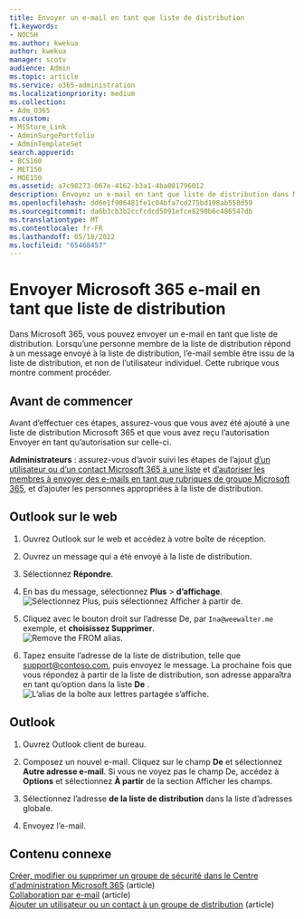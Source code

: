 ```yaml
---
title: Envoyer un e-mail en tant que liste de distribution
f1.keywords:
- NOCSH
ms.author: kwekua
author: kwekua
manager: scotv
audience: Admin
ms.topic: article
ms.service: o365-administration
ms.localizationpriority: medium
ms.collection:
- Adm_O365
ms.custom:
- MSStore_Link
- AdminSurgePortfolio
- AdminTemplateSet
search.appverid:
- BCS160
- MET150
- MOE150
ms.assetid: a7c98273-067e-4162-b3a1-4ba081796012
description: Envoyez un e-mail en tant que liste de distribution dans Microsoft 365 de sorte que lorsqu’un membre répond à un message, il semble qu’il provienne de la liste de distribution.
ms.openlocfilehash: dd6e1f906481fe1c04bfa7cd275bd108ab558d59
ms.sourcegitcommit: da6b3cb3b2ccfcdcd5091efce8290b6c486547db
ms.translationtype: MT
ms.contentlocale: fr-FR
ms.lasthandoff: 05/18/2022
ms.locfileid: "65468457"
---
```

# <a name="send-microsoft-365-email-as-a-distribution-list"></a>Envoyer Microsoft 365 e-mail en tant que liste de distribution

Dans Microsoft 365, vous pouvez envoyer un e-mail en tant que liste de distribution. Lorsqu’une personne membre de la liste de distribution répond à un message envoyé à la liste de distribution, l’e-mail semble être issu de la liste de distribution, et non de l’utilisateur individuel. Cette rubrique vous montre comment procéder.
  
## <a name="before-you-begin"></a>Avant de commencer

Avant d’effectuer ces étapes, assurez-vous que vous avez été ajouté à une liste de distribution Microsoft 365 et que vous avez reçu l’autorisation Envoyer en tant qu’autorisation sur celle-ci.
  
 **Administrateurs** : assurez-vous d’avoir suivi les étapes de l’ajout [d’un utilisateur ou d’un contact Microsoft 365 à une liste](../email/add-user-or-contact-to-distribution-list.md) et [d’autoriser les membres à envoyer des e-mails en tant que rubriques de groupe Microsoft 365](../../solutions/allow-members-to-send-as-or-send-on-behalf-of-group.md#allow-members-to-send-email-as-a-group), et d’ajouter les personnes appropriées à la liste de distribution.
  
## <a name="outlook-on-the-web"></a>Outlook sur le web

1. Ouvrez Outlook sur le web et accédez à votre boîte de réception. 
    
2. Ouvrez un message qui a été envoyé à la liste de distribution. 
    
3. Sélectionnez **Répondre**. 
    
4. En bas du message, sélectionnez **Plus** \> **d’affichage**.<br/> ![Sélectionnez Plus, puis sélectionnez Afficher à partir de.](../../media/534f13b7-9f15-48ea-8835-ea2ed1863ece.png)
  
5. Cliquez avec le bouton droit sur l’adresse De, par `Ina@weewalter.me` exemple, et **choisissez Supprimer**.<br/> ![Remove the FROM alias.](../../media/9b8d8e8f-dc46-499c-89bd-0a480603bf1f.png)
  
6. Tapez ensuite l’adresse de la liste de distribution, telle que support@contoso.com, puis envoyez le message. La prochaine fois que vous répondez à partir de la liste de distribution, son adresse apparaîtra en tant qu’option dans la liste **De** .<br/>![L’alias de la boîte aux lettres partagée s’affiche.](../../media/f7632a9a-9cab-446c-9e37-23ef50c5b975.png)

## <a name="outlook"></a>Outlook

1. Ouvrez Outlook client de bureau.

2. Composez un nouvel e-mail. Cliquez sur le champ **De** et sélectionnez **Autre adresse e-mail**. Si vous ne voyez pas le champ De, accédez à **Options** et sélectionnez **À partir** de la section Afficher les champs.

3. Sélectionnez l’adresse **de la liste de distribution** dans la liste d’adresses globale.

4. Envoyez l’e-mail.

## <a name="related-content"></a>Contenu connexe

[Créer, modifier ou supprimer un groupe de sécurité dans le Centre d'administration Microsoft 365](../email/create-edit-or-delete-a-security-group.md) (article)\
[Collaboration par e-mail](../email/email-collaboration.md) (article)\
[Ajouter un utilisateur ou un contact à un groupe de distribution](../email/add-user-or-contact-to-distribution-list.md) (article)